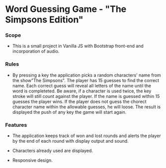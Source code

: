# Word Guessing Game - "The Simpsons Edition"

### Scope

* This is a small project in Vanilla JS with Bootstrap front-end and incorporation of audio.

### Rules

* By pressing a key the application picks a random characters' name from the show"The Simpsons". The player has 15 guesses to find the correct name. Each correct guess will reveal all letters of the name until the word is completeted. Be aware, if a character is used twice, the key stroke will still count against the player. If the name is guessed within 15 guesses the player wins. If the player does not guess the chorect character name within the allowable guesses, he will loose. The result is displayed the push of any key the game will start again.

### Features

* The application keeps track of won and lost rounds and alerts the player by the end of each round with display output and sound.

* Characters already used are displayed.

* Responsive design.